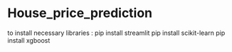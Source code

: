 # House_price_prediction

to install necessary libraries :
pip install streamlit
pip install scikit-learn
pip install xgboost
